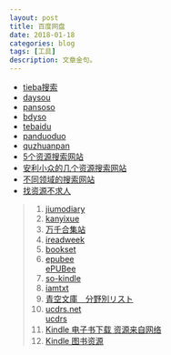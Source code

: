```yaml
---
layout: post
title: 百度网盘
date: 2018-01-18
categories: blog
tags: [工具]
description: 文章金句。
---
```



- [tieba搜索](https://tieba.baidu.com/mo/q/searchpage?page=index)
- [daysou](http://www.daysou.com/)
- [pansoso](http://www.pansoso.com/)
- [bdyso](http://www.bdyso.com/)
- [tebaidu](http://www.tebaidu.com/)
- [panduoduo](http://www.panduoduo.net/)
- [quzhuanpan](http://www.quzhuanpan.com/)
- [5个资源搜索网站](http://www.lukou.com/userfeed/16696454)
- [安利小众的几个资源搜索网站](http://www.lukou.com/userfeed/16354981)
- [不同领域的搜索网站](http://www.lukou.com/userfeed/16426124)
- [找资源不求人](http://www.lukou.com/userfeed/11910803)


<p>
  
  </p>
  
>1. [jiumodiary](https://www.jiumodiary.com/)
>1. [kanyixue](http://www.kanyixue.com/)
>1. [万千合集站](http://www.hejizhan.com/html/search)
>1. [ireadweek](http://www.ireadweek.com/index.php/Index/index.html)
>1. [bookset](https://bookset.me/)
>1. [epubee](http://cn.epubee.com/)<br>
[ePUBee](http://cn.epubee.com/files.aspx)
>1. [so-kindle](https://www.so-kindle.com/)
>1. [iamtxt](http://www.iamtxt.com/)
>1. [青空文庫　分野別リスト](http://yozora.main.jp/3/ndc38.html)
>1. [ucdrs.net](http://www.ucdrs.net/admin/union/index.do) <br>
[ucdrs](http://www.ucdrs.superlib.net/login/login.action)
>1. [Kindle 电子书下载 资源来自网络](http://www.lukou.com/userfeed/17036278) <br>
>1. [Kindle 图书资源](https://bookfere.com/ebook) <br>
